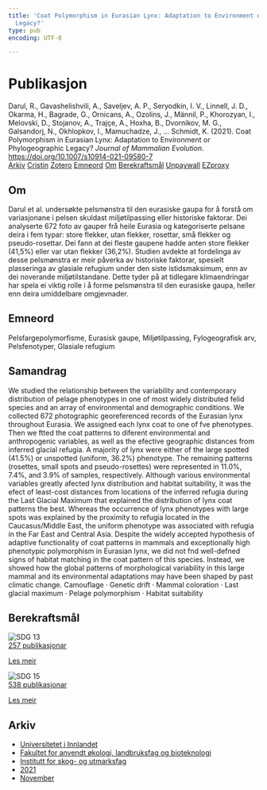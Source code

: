 ```yaml
---
title: 'Coat Polymorphism in Eurasian Lynx: Adaptation to Environment or Phylogeographic
  Legacy?'
type: pub
encoding: UTF-8

---
```

<h1>Publikasjon</h1>
<article id="csl-bib-container-FZJR4WCE" class="csl-bib-container">
  <div class="csl-bib-body"> <div class="csl-entry">Darul, R., Gavashelishvili, A., Saveljev, A. P., Seryodkin, I. V., Linnell, J. D., Okarma, H., Bagrade, G., Ornicans, A., Ozolins, J., Männil, P., Khorozyan, I., Melovski, D., Stojanov, A., Trajçe, A., Hoxha, B., Dvornikov, M. G., Galsandorj, N., Okhlopkov, I., Mamuchadze, J., … Schmidt, K. (2021). Coat Polymorphism in Eurasian Lynx: Adaptation to Environment or Phylogeographic Legacy? <i>Journal of Mammalian Evolution</i>. <a href="https://doi.org/10.1007/s10914-021-09580-7">https://doi.org/10.1007/s10914-021-09580-7</a></div> </div>
  <div class="csl-bib-buttons">
    <a href="#taxonomy-article-FZJR4WCE" alt="archive" class="csl-bib-button">Arkiv</a>
    <a href="https://app.cristin.no/results/show.jsf?id=1957075" alt="Cristin" class="csl-bib-button">Cristin</a>
    <a href="http://zotero.org/groups/5881554/items/FZJR4WCE" alt="Zotero" class="csl-bib-button">Zotero</a>
    <a href="#keywords-article-FZJR4WCE" alt="keywords" class="csl-bib-button">Emneord</a>
    <a href="#about-article-FZJR4WCE" alt="about_pub" class="csl-bib-button">Om</a>
    <a href="#sdg-article-FZJR4WCE" alt="sdg" class="csl-bib-button">Berekraftsmål</a>
    <a href="https://link.springer.com/content/pdf/10.1007/s10914-021-09580-7.pdf" alt="Unpaywall" class="csl-bib-button">Unpaywall</a>
    <a href="https://link.springer.com/content/pdf/10.1007/s10914-021-09580-7.pdf" alt="EZproxy" class="csl-bib-button">EZproxy</a>
  </div>
  <div id="csl-bib-meta-container-FZJR4WCE"></div>
</article>
<div id="csl-bib-meta-FZJR4WCE" class="csl-bib-meta">
  <article id="about-article-FZJR4WCE" class="about_pub-article">
    <h1>Om</h1>
    Darul et al. undersøkte pelsmønstra til den eurasiske gaupa for å forstå om variasjonane i pelsen skuldast miljøtilpassing eller historiske faktorar. Dei analyserte 672 foto av gauper frå heile Eurasia og kategoriserte pelsane deira i fem typar: store flekker, utan flekker, rosettar, små flekker og pseudo-rosettar. Dei fann at dei fleste gaupene hadde anten store flekker (41,5%) eller var utan flekker (36,2%). Studien avdekte at fordelinga av desse pelsmønstra er meir påverka av historiske faktorar, spesielt plasseringa av glasiale refugium under den siste istidsmaksimum, enn av dei noverande miljøtilstandane. Dette tyder på at tidlegare klimaendringar har spela ei viktig rolle i å forme pelsmønstra til den eurasiske gaupa, heller enn deira umiddelbare omgjevnader.
  </article>
  <article id="keywords-article-FZJR4WCE" class="keywords-article">
    <h1>Emneord</h1>
    Pelsfargepolymorfisme, Eurasisk gaupe, Miljøtilpassing, Fylogeografisk arv, Pelsfenotyper, Glasiale refugium
  </article>
  <article id="abstract-article-FZJR4WCE" class="abstract-article">
    <h1>Samandrag</h1>
    We studied the relationship between the variability and contemporary distribution of pelage phenotypes in one of most widely  
distributed felid species and an array of environmental and demographic conditions. We collected 672 photographic georeferenced records of the Eurasian lynx throughout Eurasia. We assigned each lynx coat to one of fve phenotypes. Then we  
ftted the coat patterns to diferent environmental and anthropogenic variables, as well as the efective geographic distances  
from inferred glacial refugia. A majority of lynx were either of the large spotted (41.5%) or unspotted (uniform, 36.2%)  
phenotype. The remaining patterns (rosettes, small spots and pseudo-rosettes) were represented in 11.0%, 7.4%, and 3.9% of  
samples, respectively. Although various environmental variables greatly afected lynx distribution and habitat suitability, it  
was the efect of least-cost distances from locations of the inferred refugia during the Last Glacial Maximum that explained  
the distribution of lynx coat patterns the best. Whereas the occurrence of lynx phenotypes with large spots was explained by  
the proximity to refugia located in the Caucasus/Middle East, the uniform phenotype was associated with refugia in the Far  
East and Central Asia. Despite the widely accepted hypothesis of adaptive functionality of coat patterns in mammals and  
exceptionally high phenotypic polymorphism in Eurasian lynx, we did not fnd well-defned signs of habitat matching in the  
coat pattern of this species. Instead, we showed how the global patterns of morphological variability in this large mammal  
and its environmental adaptations may have been shaped by past climatic change. 
Camouflage · Genetic drift · Mammal coloration · Last glacial maximum · Pelage polymorphism · Habitat  
suitability
  </article>
  <article id="sdg-article-FZJR4WCE" class="sdg-article">
    <h1>Berekraftsmål</h1>
    <div class="sdg-container"><div id="sdg13" class="sdg">
        <img src="{{< params subfolder >}}images/sdg/sdg13_nn.png" class="image" alt="SDG 13">
        <div class="sdg-overlay">
          <a href="{{< params subfolder >}}nn/archive/?sdg=13#archive" class="sdg-publication-count"><span>257</span> publikasjonar</a>
          <p><a href="https://fn.no/om-fn/fns-baerekraftsmaal/stoppe-klimaendringene?lang=nno-NO" class="sdg-read-more">Les meir</a></p>
        </div>
      </div> <div id="sdg15" class="sdg">
        <img src="{{< params subfolder >}}images/sdg/sdg15_nn.png" class="image" alt="SDG 15">
        <div class="sdg-overlay">
          <a href="{{< params subfolder >}}nn/archive/?sdg=15#archive" class="sdg-publication-count"><span>538</span> publikasjonar</a>
          <p><a href="https://fn.no/om-fn/fns-baerekraftsmaal/livet-paa-land?lang=nno-NO" class="sdg-read-more">Les meir</a></p>
        </div>
      </div></div>
  </article>
  <article id="taxonomy-article-FZJR4WCE" class="taxonomy-article">
    <h1>Arkiv</h1>
    <ul>
      <li><a href="{{< params subfolder >}}nn/archive/?key=3DCRN523">Universitetet i Innlandet</a></li>
      <li><a href="{{< params subfolder >}}nn/archive/?key=T77LXH6D">Fakultet for anvendt økologi, landbruksfag og bioteknologi</a></li>
      <li><a href="{{< params subfolder >}}nn/archive/?key=7TRARPE3">Institutt for skog- og utmarksfag</a></li>
      <li><a href="{{< params subfolder >}}nn/archive/?key=5LT6Q2XL">2021</a></li>
      <li><a href="{{< params subfolder >}}nn/archive/?key=XJI2FSP6">November</a></li>
    </ul>
  </article>
</div>
